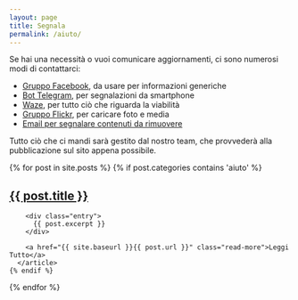 ```yaml
---
layout: page
title: Segnala
permalink: /aiuto/
---
```


Se hai una necessità o vuoi comunicare aggiornamenti, ci sono numerosi modi di contattarci:

- [Gruppo Facebook](https://www.facebook.com/groups/1758670357733881/), da usare per informazioni generiche
- [Bot Telegram](http://telegram.me/terremotocentroitalia_bot), per segnalazioni da smartphone
- [Waze](/2016-08-26-usare-waze/), per tutto ciò che riguarda la viabilità
- [Gruppo Flickr](https://www.flickr.com/groups/3003557@N20/), per caricare foto e media
- [Email per segnalare contenuti da rimuovere](mailto:terremotocentroita+rimozione@gmail.com)

Tutto ciò che ci mandi sarà gestito dal nostro team, che provvederà alla pubblicazione sul sito appena possibile.

<div class="posts">
  {% for post in site.posts %}
    {% if post.categories contains 'aiuto' %}
      <article class="post">
        <h1><a href="{{ site.baseurl }}{{ post.url }}">{{ post.title }}</a></h1>

        <div class="entry">
          {{ post.excerpt }}
        </div>

        <a href="{{ site.baseurl }}{{ post.url }}" class="read-more">Leggi Tutto</a>
      </article>
    {% endif %}
  {% endfor %}
</div>
